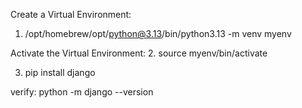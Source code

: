 Create a Virtual Environment:

1. /opt/homebrew/opt/python@3.13/bin/python3.13 -m venv myenv

Activate the Virtual Environment: 2. source myenv/bin/activate

3. pip install django

verify: python -m django --version

